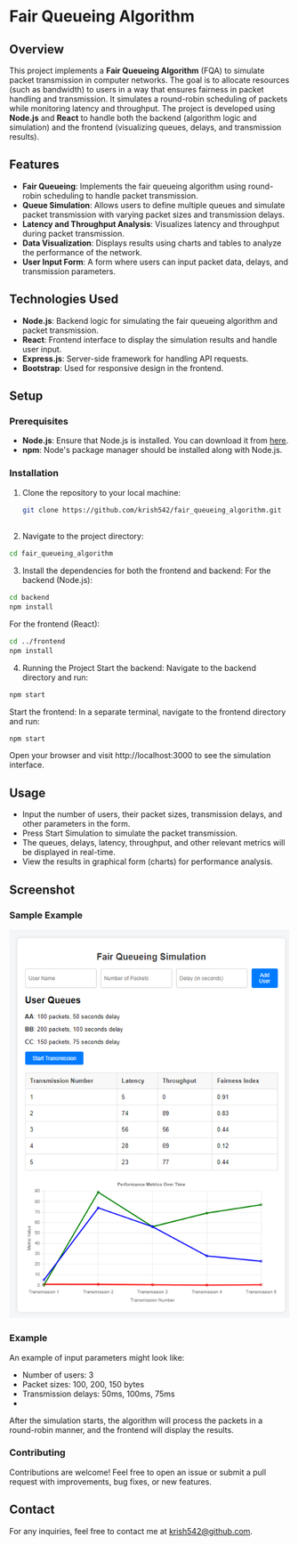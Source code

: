 # Fair Queueing Algorithm

## Overview
This project implements a **Fair Queueing Algorithm** (FQA) to simulate packet transmission in computer networks. The goal is to allocate resources (such as bandwidth) to users in a way that ensures fairness in packet handling and transmission. It simulates a round-robin scheduling of packets while monitoring latency and throughput. The project is developed using **Node.js** and **React** to handle both the backend (algorithm logic and simulation) and the frontend (visualizing queues, delays, and transmission results).

## Features
- **Fair Queueing**: Implements the fair queueing algorithm using round-robin scheduling to handle packet transmission.
- **Queue Simulation**: Allows users to define multiple queues and simulate packet transmission with varying packet sizes and transmission delays.
- **Latency and Throughput Analysis**: Visualizes latency and throughput during packet transmission.
- **Data Visualization**: Displays results using charts and tables to analyze the performance of the network.
- **User Input Form**: A form where users can input packet data, delays, and transmission parameters.

## Technologies Used
- **Node.js**: Backend logic for simulating the fair queueing algorithm and packet transmission.
- **React**: Frontend interface to display the simulation results and handle user input.
- **Express.js**: Server-side framework for handling API requests.
- **Bootstrap**: Used for responsive design in the frontend.

## Setup

### Prerequisites
- **Node.js**: Ensure that Node.js is installed. You can download it from [here](https://nodejs.org/).
- **npm**: Node's package manager should be installed along with Node.js.

### Installation

1. Clone the repository to your local machine:
   ```bash
   git clone https://github.com/krish542/fair_queueing_algorithm.git
  
2. Navigate to the project directory:

  ```bash
  cd fair_queueing_algorithm
  ```
3. Install the dependencies for both the frontend and backend:
For the backend (Node.js):
  ```bash
  cd backend
  npm install
  ```
For the frontend (React):
  ```bash
  cd ../frontend
  npm install
  ```
4. Running the Project
Start the backend: Navigate to the backend directory and run:
  ```bash
  npm start
  ```
Start the frontend: In a separate terminal, navigate to the frontend directory and run:
  ```bash
  npm start
  ```
Open your browser and visit http://localhost:3000 to see the simulation interface.

## Usage
- Input the number of users, their packet sizes, transmission delays, and other parameters in the form.
- Press Start Simulation to simulate the packet transmission.
- The queues, delays, latency, throughput, and other relevant metrics will be displayed in real-time.
- View the results in graphical form (charts) for performance analysis.
## Screenshot
### Sample Example
![](Screenshots/Screenshot1.png)

### Example
An example of input parameters might look like:

- Number of users: 3
- Packet sizes: 100, 200, 150 bytes
- Transmission delays: 50ms, 100ms, 75ms
- 
After the simulation starts, the algorithm will process the packets in a round-robin manner, and the frontend will display the results.

### Contributing
Contributions are welcome! Feel free to open an issue or submit a pull request with improvements, bug fixes, or new features.

## Contact
For any inquiries, feel free to contact me at krish542@github.com.

